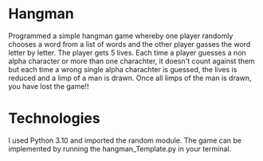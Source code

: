 # Hangman
Programmed a simple hangman game whereby one player randomly chooses a word from a list of words and the other player gasses the word letter by letter. 
The player gets 5 lives. Each time a player guesses a non alpha character or more than one charachter, it doesn't count against them but each time 
a wrong single alpha charachter is guessed, the lives is reduced and a limp of a man is drawn. Once all limps of the man is drawn, you have lost the game!!


# Technologies
I used Python 3.10 and imported the random module. The game can be implemented by running the hangman_Template.py in your terminal.
